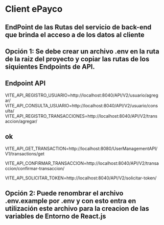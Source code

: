# Client ePayco

## EndPoint de las Rutas del servicio de back-end que brinda el acceso a de los datos al cliente


## Opción 1: Se debe crear un archivo .env en la ruta de la raiz del proyecto y copiar las rutas de los siquientes Endpoints de API.

## Endpoint API
VITE_API_REGISTRO_USUARIO=http://localhost:8040/API/V2/usuario/agregar/
VITE_API_CONSULTA_USUARIO=http://localhost:8040/API/V2/usuario/consulta/
VITE_API_REGISTRO_TRANSACCIONES=http://localhost:8040/API/V2/transaccion/agregar/

## ok
VITE_API_GET_TRANSACTION=http://localhost:8080/UserManagementAPI/V1/transactions/get

VITE_API_CONFIRMAR_TRANSACCION=http://localhost:8040/API/V2/transaccion/confirmar-transaccion/

VITE_API_SOLICITAR_TOKEN=http://localhost:8040/API/V2/solicitar-token/

## Opción 2: Puede renombrar el archivo .env.example por .env y con esto entra en utilización este archivo para la creacion de las variables de Entorno de React.js